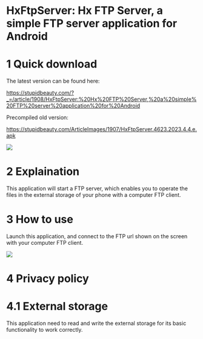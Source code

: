 HxFtpServer: Hx FTP Server, a simple FTP server application for Android
===

1 Quick download
==

The latest version can be found here:

https://stupidbeauty.com/?_=/article/1908/HxFtpServer:%20Hx%20FTP%20Server,%20a%20simple%20FTP%20server%20application%20for%20Android

Precompiled old version:

https://stupidbeauty.com/ArticleImages/1907/HxFtpServer.4623.2023.4.4.e.apk

![](https://stupidbeauty.com/ArticleImages/1907/HxFtpServer.4623.2023.4.4.e.apk.1151948330.png)

2 Explaination
==

This application will start a FTP server, which enables you to operate the files in the external storage of your phone with a computer FTP client.

3 How to use
==

Launch this application, and connect to the FTP url shown on the screen with your computer FTP client.

![](https://stupidbeauty.com/ArticleImages/1908/2.jpg)

4 Privacy policy
==

4.1 External storage
==

This application need to read and write the external storage for its basic functionality to work correctly.

